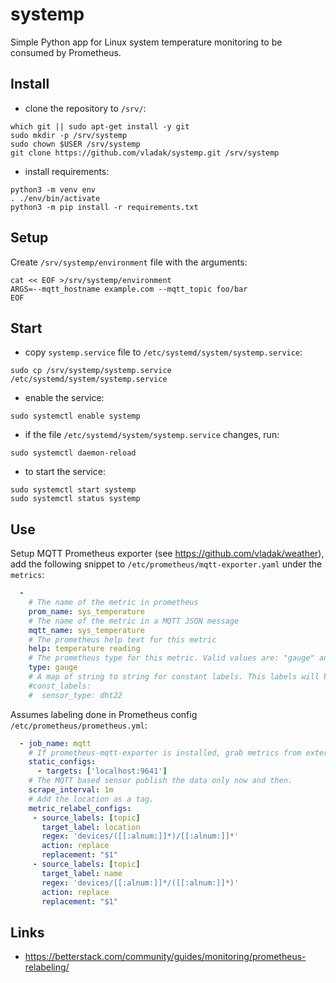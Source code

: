 # systemp

Simple Python app for Linux system temperature monitoring to be consumed
by Prometheus.

## Install

- clone the repository to `/srv/`:
```
which git || sudo apt-get install -y git
sudo mkdir -p /srv/systemp
sudo chown $USER /srv/systemp
git clone https://github.com/vladak/systemp.git /srv/systemp
```
- install requirements:
```
python3 -m venv env
. ./env/bin/activate
python3 -m pip install -r requirements.txt
```

## Setup

Create `/srv/systemp/environment` file with the arguments:
```
cat << EOF >/srv/systemp/environment
ARGS=--mqtt_hostname example.com --mqtt_topic foo/bar
EOF
```

## Start

- copy `systemp.service` file to `/etc/systemd/system/systemp.service`:
```
sudo cp /srv/systemp/systemp.service /etc/systemd/system/systemp.service
```
- enable the service:
```
sudo systemctl enable systemp
```
- if the file `/etc/systemd/system/systemp.service` changes, run:
```
sudo systemctl daemon-reload
```
- to start the service:
```
sudo systemctl start systemp
sudo systemctl status systemp
```

## Use

Setup MQTT Prometheus exporter (see https://github.com/vladak/weather),
add the following snippet to `/etc/prometheus/mqtt-exporter.yaml` under the
`metrics`:
```yml
  -
    # The name of the metric in prometheus
    prom_name: sys_temperature
    # The name of the metric in a MQTT JSON message
    mqtt_name: sys_temperature
    # The prometheus help text for this metric
    help: temperature reading
    # The prometheus type for this metric. Valid values are: "gauge" and "counter"
    type: gauge
    # A map of string to string for constant labels. This labels will be attached to every prometheus metric
    #const_labels:
    #  sensor_type: dht22
```

Assumes labeling done in Prometheus config `/etc/prometheus/prometheus.yml`:

```yml
  - job_name: mqtt
    # If prometheus-mqtt-exporter is installed, grab metrics from external sensors.
    static_configs:
      - targets: ['localhost:9641']
    # The MQTT based sensor publish the data only now and then.
    scrape_interval: 1m
    # Add the location as a tag.
    metric_relabel_configs:
     - source_labels: [topic]
       target_label: location
       regex: 'devices/([[:alnum:]]*)/[[:alnum:]]*'
       action: replace
       replacement: "$1"
     - source_labels: [topic]
       target_label: name
       regex: 'devices/[[:alnum:]]*/([[:alnum:]]*)'
       action: replace
       replacement: "$1"
```

## Links

- https://betterstack.com/community/guides/monitoring/prometheus-relabeling/

